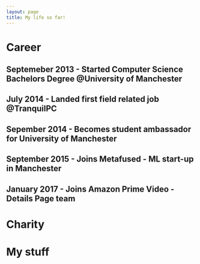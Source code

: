 ```yaml
---
layout: page
title: My life so far!
---
```


# Career

## Septemeber 2013 - Started Computer Science Bachelors Degree @University of Manchester
## July 2014 - Landed first field related job @TranquilPC
## Sepember 2014 - Becomes student ambassador for University of Manchester
## September 2015 - Joins Metafused - ML start-up in Manchester
## January 2017 - Joins Amazon Prime Video - Details Page team

# Charity

# My stuff




